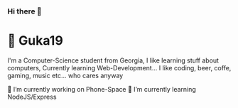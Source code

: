 ### Hi there 👋
# 🐉 Guka19

I'm a Computer-Science student from Georgia, I like learning stuff about computers, Currently learning Web-Development... I like coding, beer, coffe, gaming,
music etc... who cares anyway

🔭 I’m currently working on Phone-Space
🌱 I’m currently learning NodeJS/Express


<!--
**guka19/guka19** is a ✨ _special_ ✨ repository because its `README.md` (this file) appears on your GitHub profile.

Here are some ideas to get you started:

- 🔭 I’m currently working on ...
- 🌱 I’m currently learning ...
- 👯 I’m looking to collaborate on ...
- 🤔 I’m looking for help with ...
- 💬 Ask me about ...
- 📫 How to reach me: ...
- 😄 Pronouns: ...
- ⚡ Fun fact: ...
-->

